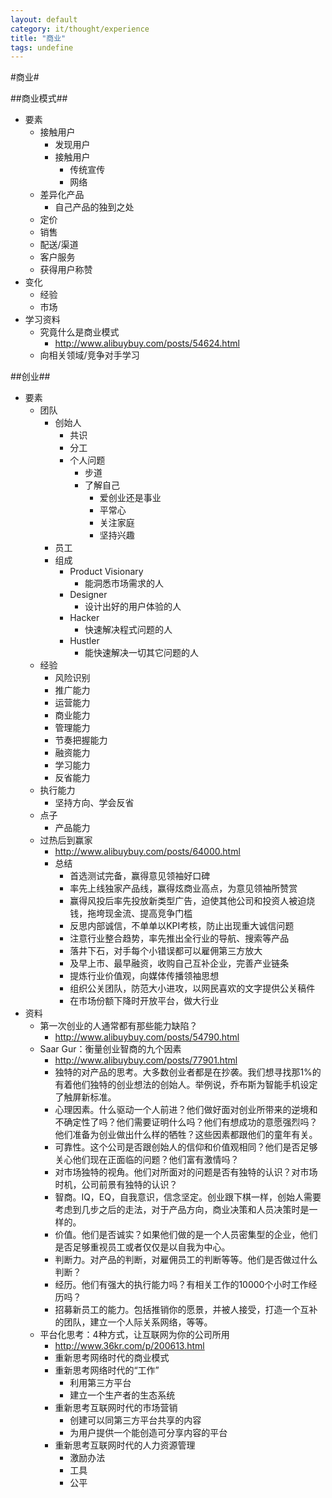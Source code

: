 ```yaml
---
layout: default
category: it/thought/experience
title: "商业"
tags: undefine
---
```


#商业#



##商业模式##
* 要素
  * 接触用户
    * 发现用户
    * 接触用户
      * 传统宣传
      * 网络
  * 差异化产品
    * 自己产品的独到之处
  * 定价
  * 销售
  * 配送/渠道
  * 客户服务
  * 获得用户称赞
* 变化
  * 经验
  * 市场
* 学习资料
  * 究竟什么是商业模式
    * http://www.alibuybuy.com/posts/54624.html
  * 向相关领域/竞争对手学习



##创业##
* 要素
  * 团队
    * 创始人
      * 共识
      * 分工
      * 个人问题
        * 步道
        * 了解自己
          * 爱创业还是事业
          * 平常心
          * 关注家庭
          * 坚持兴趣
    * 员工
    * 组成
      * Product Visionary
        * 能洞悉市场需求的人
      * Designer
        * 设计出好的用户体验的人
      * Hacker
        * 快速解决程式问题的人
      * Hustler
        * 能快速解决一切其它问题的人
  * 经验
    * 风险识别
    * 推广能力
    * 运营能力
    * 商业能力
    * 管理能力
    * 节奏把握能力
    * 融资能力
    * 学习能力
    * 反省能力
  * 执行能力
    * 坚持方向、学会反省
  * 点子
    * 产品能力
  * 过热后到赢家
    * http://www.alibuybuy.com/posts/64000.html
    * 总结
      * 首选测试完备，赢得意见领袖好口碑 
      * 率先上线独家产品线，赢得炫商业高点，为意见领袖所赞赏 
      * 赢得风投后率先投放新类型广告，迫使其他公司和投资人被迫烧钱，拖垮现金流、提高竞争门槛 
      * 反思内部诚信，不单单以KPI考核，防止出现重大诚信问题 
      * 注意行业整合趋势，率先推出全行业的导航、搜索等产品 
      * 落井下石，对手每个小错误都可以雇佣第三方放大 
      * 及早上市、最早融资，收购自己互补企业，完善产业链条 
      * 提炼行业价值观，向媒体传播领袖思想 
      * 组织公关团队，防范大小进攻，以网民喜欢的文字提供公关稿件 
      * 在市场份额下降时开放平台，做大行业 
* 资料
  * 第一次创业的人通常都有那些能力缺陷？
    * http://www.alibuybuy.com/posts/54790.html
  * Saar Gur：衡量创业智商的九个因素
    * http://www.alibuybuy.com/posts/77901.html
    * 独特的对产品的思考。大多数创业者都是在抄袭。我们想寻找那1%的有着他们独特的创业想法的创始人。举例说，乔布斯为智能手机设定了触屏新标准。
    * 心理因素。什么驱动一个人前进？他们做好面对创业所带来的逆境和不确定性了吗？他们需要证明什么吗？他们有想成功的意愿强烈吗？他们准备为创业做出什么样的牺牲？这些因素都跟他们的童年有关。
    * 可靠性。这个公司是否跟创始人的信仰和价值观相同？他们是否足够关心他们现在正面临的问题？他们富有激情吗？
    * 对市场独特的视角。他们对所面对的问题是否有独特的认识？对市场时机，公司前景有独特的认识？
    * 智商。IQ，EQ，自我意识，信念坚定。创业跟下棋一样，创始人需要考虑到几步之后的走法，对于产品方向，商业决策和人员决策时是一样的。
    * 价值。他们是否诚实？如果他们做的是一个人员密集型的企业，他们是否足够重视员工或者仅仅是以自我为中心。
    * 判断力。对产品的判断，对雇佣员工的判断等等。他们是否做过什么判断？
    * 经历。他们有强大的执行能力吗？有相关工作的10000个小时工作经历吗？
    * 招募新员工的能力。包括推销你的愿景，并被人接受，打造一个互补的团队，建立一个人际关系网络，等等。
  * 平台化思考：4种方式，让互联网为你的公司所用
    * http://www.36kr.com/p/200613.html
    * 重新思考网络时代的商业模式
    * 重新思考网络时代的“工作”
      * 利用第三方平台
      * 建立一个生产者的生态系统
    * 重新思考互联网时代的市场营销
      * 创建可以同第三方平台共享的内容
      * 为用户提供一个能创造可分享内容的平台
    * 重新思考互联网时代的人力资源管理
      * 激励办法
      * 工具
      * 公平
